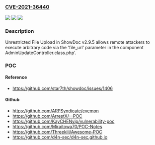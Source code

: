 ### [CVE-2021-36440](https://cve.mitre.org/cgi-bin/cvename.cgi?name=CVE-2021-36440)
![](https://img.shields.io/static/v1?label=Product&message=n%2Fa&color=blue)
![](https://img.shields.io/static/v1?label=Version&message=n%2Fa&color=blue)
![](https://img.shields.io/static/v1?label=Vulnerability&message=n%2Fa&color=brighgreen)

### Description

Unrestricted File Upload in ShowDoc v2.9.5 allows remote attackers to execute arbitrary code via the 'file_url' parameter in the component AdminUpdateController.class.php'.

### POC

#### Reference
- https://github.com/star7th/showdoc/issues/1406

#### Github
- https://github.com/ARPSyndicate/cvemon
- https://github.com/ArrestX/--POC
- https://github.com/KayCHENvip/vulnerability-poc
- https://github.com/Miraitowa70/POC-Notes
- https://github.com/Threekiii/Awesome-POC
- https://github.com/d4n-sec/d4n-sec.github.io

